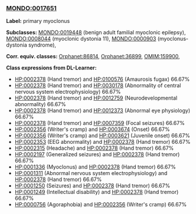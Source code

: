 
### [MONDO:0017651](http://purl.obolibrary.org/obo/MONDO_0017651)
**Label:** primary myoclonus

**Subclasses:** [MONDO:0019448](http://purl.obolibrary.org/obo/MONDO_0019448) (benign adult familial myoclonic epilepsy), [MONDO:0008044](http://purl.obolibrary.org/obo/MONDO_0008044) (myoclonic dystonia 11), [MONDO:0000903](http://purl.obolibrary.org/obo/MONDO_0000903) (myoclonus-dystonia syndrome), 

**Corr. equiv. classes:** [Orphanet:86814](http://www.orpha.net/ORDO/Orphanet_86814), [Orphanet:36899](http://www.orpha.net/ORDO/Orphanet_36899), [OMIM:159900](http://purl.obolibrary.org/obo/OMIM_159900), 

**Class expressions from DL-Learner:**

- [HP:0002378](http://purl.obolibrary.org/obo/HP_0002378) (Hand tremor) and [HP:0100576](http://purl.obolibrary.org/obo/HP_0100576) (Amaurosis fugax) 66.67%
- [HP:0002378](http://purl.obolibrary.org/obo/HP_0002378) (Hand tremor) and [HP:0030178](http://purl.obolibrary.org/obo/HP_0030178) (Abnormality of central nervous system electrophysiology) 66.67%
- [HP:0002378](http://purl.obolibrary.org/obo/HP_0002378) (Hand tremor) and [HP:0012759](http://purl.obolibrary.org/obo/HP_0012759) (Neurodevelopmental abnormality) 66.67%
- [HP:0002378](http://purl.obolibrary.org/obo/HP_0002378) (Hand tremor) and [HP:0012373](http://purl.obolibrary.org/obo/HP_0012373) (Abnormal eye physiology) 66.67%
- [HP:0002378](http://purl.obolibrary.org/obo/HP_0002378) (Hand tremor) and [HP:0007359](http://purl.obolibrary.org/obo/HP_0007359) (Focal seizures) 66.67%
- [HP:0002356](http://purl.obolibrary.org/obo/HP_0002356) (Writer's cramp) and [HP:0003674](http://purl.obolibrary.org/obo/HP_0003674) (Onset) 66.67%
- [HP:0002356](http://purl.obolibrary.org/obo/HP_0002356) (Writer's cramp) and [HP:0003621](http://purl.obolibrary.org/obo/HP_0003621) (Juvenile onset) 66.67%
- [HP:0002353](http://purl.obolibrary.org/obo/HP_0002353) (EEG abnormality) and [HP:0002378](http://purl.obolibrary.org/obo/HP_0002378) (Hand tremor) 66.67%
- [HP:0002315](http://purl.obolibrary.org/obo/HP_0002315) (Headache) and [HP:0002378](http://purl.obolibrary.org/obo/HP_0002378) (Hand tremor) 66.67%
- [HP:0002197](http://purl.obolibrary.org/obo/HP_0002197) (Generalized seizures) and [HP:0002378](http://purl.obolibrary.org/obo/HP_0002378) (Hand tremor) 66.67%
- [HP:0001336](http://purl.obolibrary.org/obo/HP_0001336) (Myoclonus) and [HP:0002378](http://purl.obolibrary.org/obo/HP_0002378) (Hand tremor) 66.67%
- [HP:0001311](http://purl.obolibrary.org/obo/HP_0001311) (Abnormal nervous system electrophysiology) and [HP:0002378](http://purl.obolibrary.org/obo/HP_0002378) (Hand tremor) 66.67%
- [HP:0001250](http://purl.obolibrary.org/obo/HP_0001250) (Seizures) and [HP:0002378](http://purl.obolibrary.org/obo/HP_0002378) (Hand tremor) 66.67%
- [HP:0001249](http://purl.obolibrary.org/obo/HP_0001249) (Intellectual disability) and [HP:0002378](http://purl.obolibrary.org/obo/HP_0002378) (Hand tremor) 66.67%
- [HP:0000756](http://purl.obolibrary.org/obo/HP_0000756) (Agoraphobia) and [HP:0002356](http://purl.obolibrary.org/obo/HP_0002356) (Writer's cramp) 66.67%


